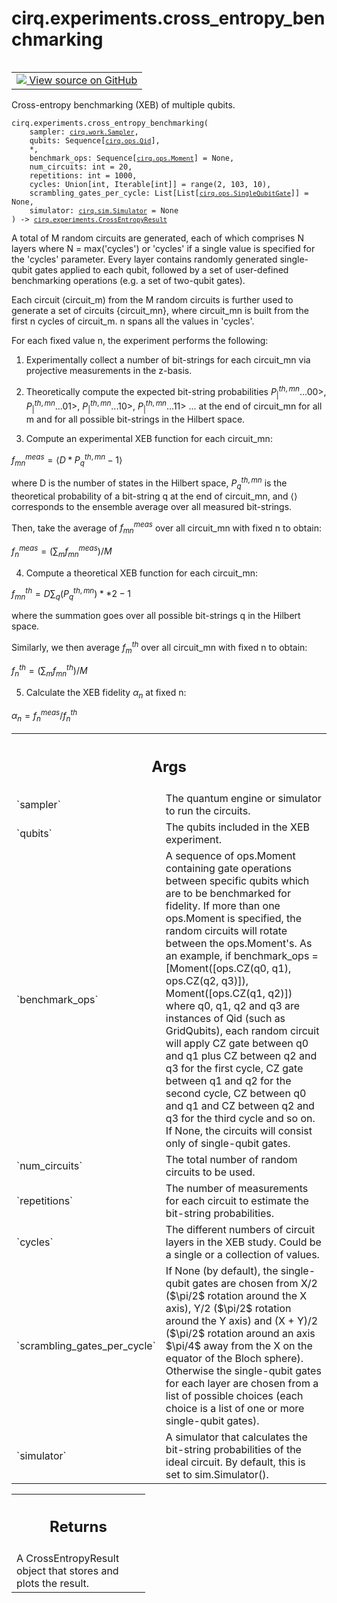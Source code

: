 <div itemscope itemtype="http://developers.google.com/ReferenceObject">
<meta itemprop="name" content="cirq.experiments.cross_entropy_benchmarking" />
<meta itemprop="path" content="Stable" />
</div>

# cirq.experiments.cross_entropy_benchmarking

<!-- Insert buttons and diff -->

<table class="tfo-notebook-buttons tfo-api" align="left">

<td>
  <a target="_blank" href="https://github.com/quantumlib/cirq/tree/master/cirq/experiments/cross_entropy_benchmarking.py">
    <img src="https://www.tensorflow.org/images/GitHub-Mark-32px.png" />
    View source on GitHub
  </a>
</td>
</table>



Cross-entropy benchmarking (XEB) of multiple qubits.

<pre class="devsite-click-to-copy prettyprint lang-py tfo-signature-link">
<code>cirq.experiments.cross_entropy_benchmarking(
    sampler: <a href="../../cirq/work/Sampler.md"><code>cirq.work.Sampler</code></a>,
    qubits: Sequence[<a href="../../cirq/ops/Qid.md"><code>cirq.ops.Qid</code></a>],
    *,
    benchmark_ops: Sequence[<a href="../../cirq/ops/Moment.md"><code>cirq.ops.Moment</code></a>] = None,
    num_circuits: int = 20,
    repetitions: int = 1000,
    cycles: Union[int, Iterable[int]] = range(2, 103, 10),
    scrambling_gates_per_cycle: List[List[<a href="../../cirq/ops/SingleQubitGate.md"><code>cirq.ops.SingleQubitGate</code></a>]] = None,
    simulator: <a href="../../cirq/sim/Simulator.md"><code>cirq.sim.Simulator</code></a> = None
) -> <a href="../../cirq/experiments/CrossEntropyResult.md"><code>cirq.experiments.CrossEntropyResult</code></a>
</code></pre>



<!-- Placeholder for "Used in" -->

A total of M random circuits are generated, each of which comprises N
layers where N = max('cycles') or 'cycles' if a single value is specified
for the 'cycles' parameter. Every layer contains randomly generated
single-qubit gates applied to each qubit, followed by a set of
user-defined benchmarking operations (e.g. a set of two-qubit gates).

Each circuit (circuit_m) from the M random circuits is further used to
generate a set of circuits {circuit_mn}, where circuit_mn is built from the
first n cycles of circuit_m. n spans all the values in 'cycles'.

For each fixed value n, the experiment performs the following:

1) Experimentally collect a number of bit-strings for each circuit_mn via
projective measurements in the z-basis.

2) Theoretically compute the expected bit-string probabilities
$P^{th, mn}_|...00>$,  $P^{th, mn}_|...01>$, $P^{th, mn}_|...10>$,
$P^{th, mn}_|...11>$ ... at the end of circuit_mn for all m and for all
possible bit-strings in the Hilbert space.

3) Compute an experimental XEB function for each circuit_mn:

$f_{mn}^{meas} = \langle D * P^{th, mn}_q - 1 \rangle$

where D is the number of states in the Hilbert space, $P^{th, mn}_q$ is the
theoretical probability of a bit-string q at the end of circuit_mn, and
$\langle \rangle$ corresponds to the ensemble average over all measured
bit-strings.

Then, take the average of $f_{mn}^{meas}$ over all circuit_mn with fixed
n to obtain:

$f_{n} ^ {meas} = (\sum_m f_{mn}^{meas}) / M$

4) Compute a theoretical XEB function for each circuit_mn:

$f_{mn}^{th} = D \sum_q (P^{th, mn}_q) ** 2 - 1$

where the summation goes over all possible bit-strings q in the Hilbert
space.

Similarly, we then average $f_m^{th}$ over all circuit_mn with fixed n to
obtain:

$f_{n} ^ {th} = (\sum_m f_{mn}^{th}) / M$

5) Calculate the XEB fidelity $\alpha_n$ at fixed n:

$\alpha_n = f_{n} ^ {meas} / f_{n} ^ {th}$

<!-- Tabular view -->
 <table class="responsive fixed orange">
<colgroup><col width="214px"><col></colgroup>
<tr><th colspan="2"><h2 class="add-link">Args</h2></th></tr>

<tr>
<td>
`sampler`
</td>
<td>
The quantum engine or simulator to run the circuits.
</td>
</tr><tr>
<td>
`qubits`
</td>
<td>
The qubits included in the XEB experiment.
</td>
</tr><tr>
<td>
`benchmark_ops`
</td>
<td>
A sequence of ops.Moment containing gate operations
between specific qubits which are to be benchmarked for fidelity.
If more than one ops.Moment is specified, the random circuits
will rotate between the ops.Moment's. As an example,
if benchmark_ops = [Moment([ops.CZ(q0, q1), ops.CZ(q2, q3)]),
Moment([ops.CZ(q1, q2)]) where q0, q1, q2 and q3 are instances of
Qid (such as GridQubits), each random circuit will apply CZ gate
between q0 and q1 plus CZ between q2 and q3 for the first cycle,
CZ gate between q1 and q2 for the second cycle, CZ between q0 and
q1 and CZ between q2 and q3 for the third cycle and so on. If
None, the circuits will consist only of single-qubit gates.
</td>
</tr><tr>
<td>
`num_circuits`
</td>
<td>
The total number of random circuits to be used.
</td>
</tr><tr>
<td>
`repetitions`
</td>
<td>
The number of measurements for each circuit to estimate
the bit-string probabilities.
</td>
</tr><tr>
<td>
`cycles`
</td>
<td>
The different numbers of circuit layers in the XEB study.
Could be a single or a collection of values.
</td>
</tr><tr>
<td>
`scrambling_gates_per_cycle`
</td>
<td>
If None (by default), the single-qubit
gates are chosen from X/2 ($\pi/2$ rotation around the X axis),
Y/2 ($\pi/2$ rotation around the Y axis) and (X + Y)/2 ($\pi/2$
rotation around an axis $\pi/4$ away from the X on the equator of
the Bloch sphere). Otherwise the single-qubit gates for each layer
are chosen from a list of possible choices (each choice is a list
of one or more single-qubit gates).
</td>
</tr><tr>
<td>
`simulator`
</td>
<td>
A simulator that calculates the bit-string probabilities
of the ideal circuit. By default, this is set to sim.Simulator().
</td>
</tr>
</table>



<!-- Tabular view -->
 <table class="responsive fixed orange">
<colgroup><col width="214px"><col></colgroup>
<tr><th colspan="2"><h2 class="add-link">Returns</h2></th></tr>
<tr class="alt">
<td colspan="2">
A CrossEntropyResult object that stores and plots the result.
</td>
</tr>

</table>

